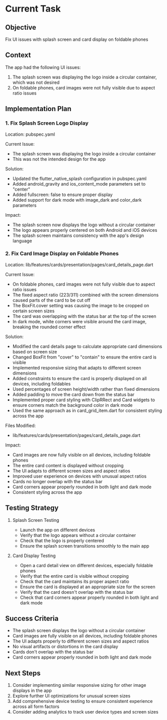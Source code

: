 # Current Task

## Objective

Fix UI issues with splash screen and card display on foldable phones

## Context

The app had the following UI issues:

1. The splash screen was displaying the logo inside a circular container, which was not desired
2. On foldable phones, card images were not fully visible due to aspect ratio issues

## Implementation Plan

### 1. Fix Splash Screen Logo Display

Location: pubspec.yaml

Current Issue:

- The splash screen was displaying the logo inside a circular container
- This was not the intended design for the app

Solution:

- Updated the flutter_native_splash configuration in pubspec.yaml
- Added android_gravity and ios_content_mode parameters set to "center"
- Added fullscreen: false to ensure proper display
- Added support for dark mode with image_dark and color_dark parameters

Impact:

- The splash screen now displays the logo without a circular container
- The logo appears properly centered on both Android and iOS devices
- The splash screen maintains consistency with the app's design language

### 2. Fix Card Image Display on Foldable Phones

Location: lib/features/cards/presentation/pages/card_details_page.dart

Current Issue:

- On foldable phones, card images were not fully visible due to aspect ratio issues
- The fixed aspect ratio (223/311) combined with the screen dimensions caused parts of the card to be cut off
- The BoxFit.cover setting was causing the image to be cropped on certain screen sizes
- The card was overlapping with the status bar at the top of the screen
- In dark mode, white corners were visible around the card image, breaking the rounded corner effect

Solution:

- Modified the card details page to calculate appropriate card dimensions based on screen size
- Changed BoxFit from "cover" to "contain" to ensure the entire card is visible
- Implemented responsive sizing that adapts to different screen dimensions
- Added constraints to ensure the card is properly displayed on all devices, including foldables
- Used percentages of screen height/width rather than fixed dimensions
- Added padding to move the card down from the status bar
- Implemented proper card styling with ClipRRect and Card widgets to ensure corners match the background color in dark mode
- Used the same approach as in card_grid_item.dart for consistent styling across the app

Files Modified:

- lib/features/cards/presentation/pages/card_details_page.dart

Impact:

- Card images are now fully visible on all devices, including foldable phones
- The entire card content is displayed without cropping
- The UI adapts to different screen sizes and aspect ratios
- Improved user experience on devices with unusual aspect ratios
- Cards no longer overlap with the status bar
- Card corners appear properly rounded in both light and dark mode
- Consistent styling across the app

## Testing Strategy

1. Splash Screen Testing
   - Launch the app on different devices
   - Verify that the logo appears without a circular container
   - Check that the logo is properly centered
   - Ensure the splash screen transitions smoothly to the main app

2. Card Display Testing
   - Open a card detail view on different devices, especially foldable phones
   - Verify that the entire card is visible without cropping
   - Check that the card maintains its proper aspect ratio
   - Ensure the card is displayed at an appropriate size for the screen
   - Verify that the card doesn't overlap with the status bar
   - Check that card corners appear properly rounded in both light and dark mode

## Success Criteria

- The splash screen displays the logo without a circular container
- Card images are fully visible on all devices, including foldable phones
- The UI adapts properly to different screen sizes and aspect ratios
- No visual artifacts or distortions in the card display
- Cards don't overlap with the status bar
- Card corners appear properly rounded in both light and dark mode

## Next Steps

1. Consider implementing similar responsive sizing for other image displays in the app
2. Explore further UI optimizations for unusual screen sizes
3. Add comprehensive device testing to ensure consistent experience across all form factors
4. Consider adding analytics to track user device types and screen sizes
